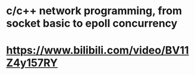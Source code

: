 # c/c++ network programming, from socket basic to epoll concurrency
# https://www.bilibili.com/video/BV11Z4y157RY
